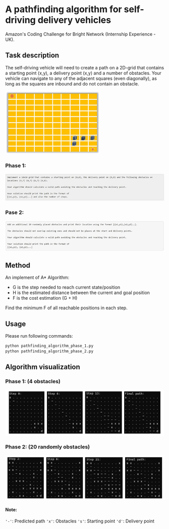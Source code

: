 # A pathfinding algorithm for self-driving delivery vehicles
Amazon's Coding Challenge for Bright Network (Internship Experience - UK).

## Task description
The self-driving vehicle will need to create a path on a 2D-grid that contains a starting point (x,y), a delivery point (x,y) and a number of obstacles. Your vehicle can navigate to any of the adjacent squares (even diagonally), as long as the squares are inbound and do not contain an obstacle.

<img src="Figs/task.png" width="300" height="200" alt="Task description demo"/>

### Phase 1:
<img src="Figs/phase1.jpg" width="850" alt="Phase 1"/>

### Pase 2:
<img src="Figs/phase2.jpg" width="850" alt="Phase 2"/>

## Method
An implement of A* Algorithm:
- G is the step needed to reach current state/position
- H is the estimated distance between the current and goal position
- F is the cost estimation (G + H) 

Find the minimum F of all reachable positions in each step.

## Usage
Please run following commands: 
```bash
python pathfinding_algorithm_phase_1.py
python pathfinding_algorithm_phase_2.py
```

## Algorithm visualization

### Phase 1: (4 obstacles)
![Phase 1 vis](Figs/phase1-vis.png)

### Phase 2: (20 randomly obstacles)
![Phase 2 vis](Figs/phase2-vis.png)


#### Note:
`'-'`: Predicted path
`'x'`: Obstacles
`'s'`: Starting point
`'d'`: Delivery point